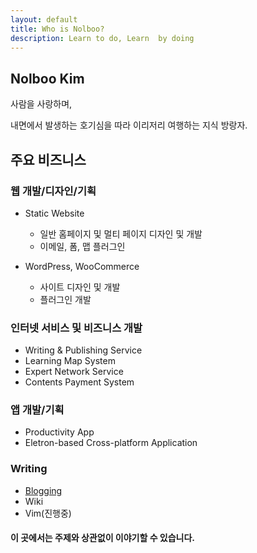 ```yaml
---
layout: default
title: Who is Nolboo?
description: Learn to do, Learn  by doing
---
```


## Nolboo Kim

사람을 사랑하며,

내면에서 발생하는 호기심을 따라 이리저리 여행하는 지식 방랑자.

## 주요 비즈니스

### 웹 개발/디자인/기획

- Static Website
    - 일반 홈페이지 및 멀티 페이지 디자인 및 개발
    - 이메일, 폼, 맵 플러그인

- WordPress, WooCommerce
    - 사이트 디자인 및 개발
    - 플러그인 개발

### 인터넷 서비스 및 비즈니스 개발

- Writing & Publishing Service
- Learning Map System
- Expert Network Service
- Contents Payment System

### 앱 개발/기획

- Productivity App
- Eletron-based Cross-platform Application

### Writing

- [Blogging](http://nolboo.kim)
- Wiki
- Vim(진행중)

<div class="separator"></div>

#### 이 곳에서는 주제와 상관없이 이야기할 수 있습니다.

<div class="separator"></div>

<section class="comments">
  <div id="disqus_thread"></div>
    <script type="text/javascript">
        /* * * CONFIGURATION VARIABLES: EDIT BEFORE PASTING INTO YOUR WEBPAGE * * */
        var disqus_shortname = 'nolboo'; // required: replace example with your forum shortname

        /* * * DON'T EDIT BELOW THIS LINE * * */
        (function() {
            var dsq = document.createElement('script'); dsq.type = 'text/javascript'; dsq.async = true;
            dsq.src = '//' + disqus_shortname + '.disqus.com/embed.js';
            (document.getElementsByTagName('head')[0] || document.getElementsByTagName('body')[0]).appendChild(dsq);
        })();
    </script>
    <noscript>Please enable JavaScript to view the <a href="http://disqus.com/?ref_noscript">comments powered by Disqus.</a></noscript>
    <a href="http://disqus.com" class="dsq-brlink">comments powered by <span class="logo-disqus">Disqus</span></a>
</section>

